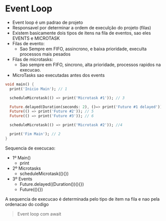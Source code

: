# Event Loop
- Event loop é um padrao de projeto
- Responsavel por determinar a ordem  de execulção do projeto (filas)
- Existem basicamente dois tipos de itens na fila de eventos, sao eles EVENTS e MICROTASK
- Filas de evento:
    - Sao Sempre em FIFO, assincrono, e baixa prioridade, execulta processos mais pesados
- Filas de microtasks:
    - Sao sempre em FIFO, sincrono, alta prioridade, processos rapidos na execucao.
- MicroTasks sao executadas antes dos events
```dart
void main() {
  print('Inicio Main'); // 1

  scheduleMicrotask(() => print('Microtask #1')); // 3

  Future.delayed(Duration(seconds: 2), ()=> print('Future #1 delayed')); // 7
  Future(() => print('Future #2')); // 5
  Future(() => print('Future #3')); // 6

  scheduleMicrotask(() => print('Microtask #2')); //4

  print('Fim Main'); // 2
}
```
Sequencia de execucao:
- 1º Main()
    - print
- 2º Microtasks
    - scheduleMicrotask((){})
- 3º Events
    - Future.delayed((Duration())(){})
    - Future((){})

A sequencia de execucao é determinada pelo tipo de item na fila e nao pela ordenacao do codigo
>Event loop com await
